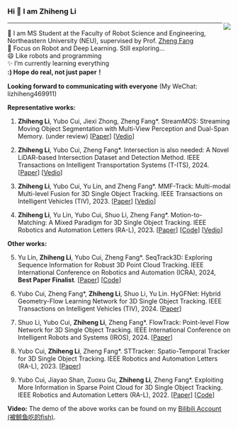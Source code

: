 ### Hi 👋 I am Zhiheng Li

<img align="right" src="https://github-readme-stats.vercel.app/api?username=LeoZhiheng&show_icons=true&icon_color=CE1D2D&text_color=718096&bg_color=ffffff&hide_title=true" /> 

---
🌱 I am MS Student at the Faculty of Robot Science and Engineering, Northeastern University (NEU), supervised by Prof. [Zheng Fang](http://faculty.neu.edu.cn/fangzheng/zh_CN/index/55328/list/index.htm)        
🤔 Focus on Robot and Deep Learning. Still exploring...    
😄 Like robots and programming  
✨ I’m currently learning everything  
**:) Hope do real, not just paper！**

**Looking forward to communicating with everyone** (My WeChat: lizhiheng469911)

**Representative works:**

1. **Zhiheng Li**, Yubo Cui, Jiexi Zhong, Zheng Fang*. StreamMOS: Streaming Moving Object Segmentation with Multi-View Perception and Dual-Span Memory. (under review) [[Paper](https://arxiv.org/abs/2407.17905)] [[Vedio](https://www.bilibili.com/video/BV1Wy421B77X/?spm_id_from=333.999.0.0)]
   
2. **Zhiheng Li**, Yubo Cui, Zheng Fang*. Intersection is also needed: A Novel LiDAR-based Intersection Dataset and Detection Method. IEEE Transactions on Intelligent Transportation Systems (T-ITS), 2024. [[Paper](https://ieeexplore.ieee.org/document/10417722)] [[Vedio](https://www.bilibili.com/video/BV1LX4y1s7E6/?spm_id_from=333.999.0.0&vd_source=fa42d88ec19eff6dbea9dd604c15f925)]

3. **Zhiheng Li**, Yubo Cui, Yu Lin, and Zheng Fang*. MMF-Track: Multi-modal Multi-level Fusion for 3D Single Object Tracking. IEEE Transactions on Intelligent Vehicles (TIV), 2023. [[Paper](https://arxiv.org/abs/2305.06794)] [[Vedio](https://www.bilibili.com/video/BV14m4y1e7CP/?spm_id_from=333.999.0.0&vd_source=fa42d88ec19eff6dbea9dd604c15f925)]

4. **Zhiheng Li**, Yu Lin, Yubo Cui, Shuo Li, Zheng Fang*. Motion-to-Matching: A Mixed Paradigm for 3D Single Object Tracking. IEEE Robotics and Automation Letters (RA-L), 2023. [[Paper](https://arxiv.org/abs/2308.11875v1?utm_source=tldrai)] [[Code](https://github.com/LeoZhiheng/MTM-Tracker/tree/main)] [[Vedio](https://www.bilibili.com/video/BV1KX4y1j76B/?spm_id_from=333.999.0.0)]

**Other works:**

5. Yu Lin, **Zhiheng Li**, Yubo Cui, Zheng Fang*. SeqTrack3D: Exploring Sequence Information for Robust 3D Point Cloud Tracking. IEEE International Conference on Robotics and Automation (ICRA), 2024, **Best Paper Finalist**. [[Paper](https://arxiv.org/abs/2402.16249)] [[Code](https://github.com/NEU-REAL/SeqTrack3d.git)]

6. Yubo Cui, Zheng Fang*, **Zhiheng Li**, Shuo Li, Yu Lin. HyGFNet: Hybrid Geometry-Flow Learning Network for 3D Single Object Tracking. IEEE Transactions on Intelligent Vehicles (TIV), 2024. [[Paper](https://ieeexplore.ieee.org/document/10440506)]

7. Shuo Li, Yubo Cui, **Zhiheng Li**, Zheng Fang*. FlowTrack: Point-level Flow Network for 3D Single Object Tracking. IEEE International Conference on Intelligent Robots and Systems (IROS), 2024. [[Paper](https://arxiv.org/abs/2407.01959v1)]
   
8. Yubo Cui, **Zhiheng Li**, Zheng Fang*. STTracker: Spatio-Temporal Tracker for 3D Single Object Tracking. IEEE Robotics and Automation Letters (RA-L), 2023. [[Paper](https://arxiv.org/abs/2306.17440)]

9. Yubo Cui, Jiayao Shan, Zuoxu Gu, **Zhiheng Li**, Zheng Fang*. Exploiting More Information in Sparse Point Cloud for 3D Single Object Tracking. IEEE Robotics and Automation Letters (RA-L), 2022. [[Paper](https://arxiv.org/abs/2210.00519)] [[Code](https://github.com/3bobo/smat)]

**Video:**
The demo of the above works can be found on my [Bilibili Account (被鲸鱼吃的fish)](https://space.bilibili.com/362738095?spm_id_from=333.999.0.0).


<!--
**LeoZhiheng/LeoZhiheng** is a ✨ _special_ ✨ repository because its `README.md` (this file) appears on your GitHub profile.

Here are some ideas to get you started:

- 🔭 I’m currently working on ...
- 🌱 I’m currently learning ...
- 👯 I’m looking to collaborate on ...
- 🤔 I’m looking for help with ...
- 💬 Ask me about ...
- 📫 How to reach me: ...
- 😄 Pronouns: ...
- ⚡ Fun fact: ...
-->
